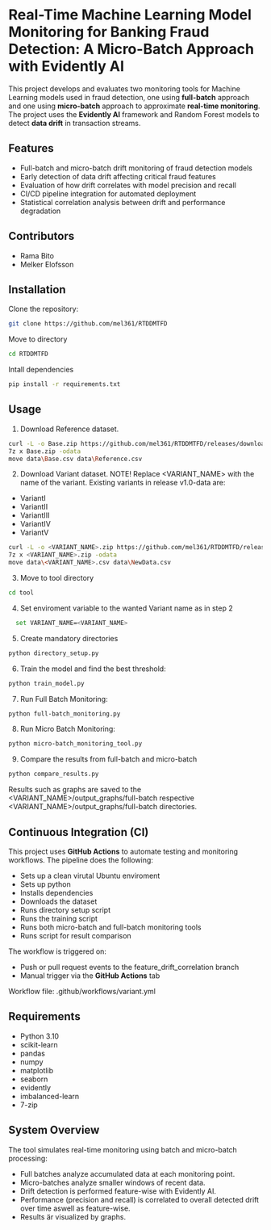 # Real-Time Machine Learning Model Monitoring for Banking Fraud Detection: A Micro-Batch Approach with Evidently AI
This project develops and evaluates two monitoring tools for Machine Learning models used in fraud detection, one using **full-batch** approach and one using **micro-batch** approach to approximate **real-time monitoring**.  
The project uses the **Evidently AI** framework and Random Forest models to detect **data drift** in transaction streams.

## Features
- Full-batch and micro-batch drift monitoring of fraud detection models
- Early detection of data drift affecting critical fraud features
- Evaluation of how drift correlates with model precision and recall
- CI/CD pipeline integration for automated deployment
- Statistical correlation analysis between drift and performance degradation

## Contributors
- Rama Bito
- Melker Elofsson

## Installation
Clone the repository:
```bash
git clone https://github.com/mel361/RTDDMTFD
```

Move to directory
```bash
cd RTDDMTFD
```

Intall dependencies
```bash
pip install -r requirements.txt
```
## Usage
1. Download Reference dataset. 
```bash
curl -L -o Base.zip https://github.com/mel361/RTDDMTFD/releases/download/v1.0-data/Base.zip
7z x Base.zip -odata
move data\Base.csv data\Reference.csv
```

2. Download Variant dataset. NOTE! Replace <VARIANT_NAME> with the name of the variant. Existing variants in release v1.0-data are:
- VariantI
- VariantII
- VariantIII
- VariantIV
- VariantV
```bash
curl -L -o <VARIANT_NAME>.zip https://github.com/mel361/RTDDMTFD/releases/download/v1.0-data/<VARIANT_NAME>.zip
7z x <VARIANT_NAME>.zip -odata
move data\<VARIANT_NAME>.csv data\NewData.csv
```

3. Move to tool directory
```bash
cd tool
```

4. Set enviroment variable to the wanted Variant name as in step 2
```bash
  set VARIANT_NAME=<VARIANT_NAME>
```

5. Create mandatory directories
```bash
python directory_setup.py
```

6. Train the model and find the best threshold:
```bash
python train_model.py
```

7. Run Full Batch Monitoring:
```bash
python full-batch_monitoring.py
```

8. Run Micro Batch Monitoring:
```bash
python micro-batch_monitoring_tool.py
```

9. Compare the results from full-batch and micro-batch
```bash
python compare_results.py
```

Results such as graphs are saved to the <VARIANT_NAME>/output_graphs/full-batch respective <VARIANT_NAME>/output_graphs/full-batch directories.

## Continuous Integration (CI)
This project uses **GitHub Actions** to automate testing and monitoring workflows.
The pipeline does the following:

- Sets up a clean virutal Ubuntu enviroment
- Sets up python
- Installs dependencies
- Downloads the dataset
- Runs directory setup script
- Runs the training script
- Runs both micro-batch and full-batch monitoring tools
- Runs script for result comparison

The workflow is triggered on:

- Push or pull request events to the feature_drift_correlation branch
- Manual trigger via the **GitHub Actions** tab

Workflow file: .github/workflows/variant.yml

## Requirements
- Python 3.10
- scikit-learn
- pandas
- numpy
- matplotlib
- seaborn
- evidently
- imbalanced-learn
- 7-zip

## System Overview
The tool simulates real-time monitoring using batch and micro-batch processing:

- Full batches analyze accumulated data at each monitoring point.
- Micro-batches analyze smaller windows of recent data.
- Drift detection is performed feature-wise with Evidently AI.
- Performance (precision and recall) is correlated to overall detected drift over time aswell as feature-wise.
- Results är visualized by graphs.
